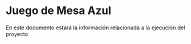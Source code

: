 # Juego de Mesa Azul

En este documento estará la información relacionada a la ejecución del proyecto
